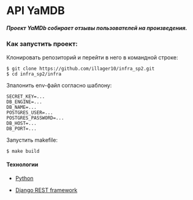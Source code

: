 # API YaMDB

##### Проект YaMDb собирает отзывы пользователей на произведения.

### Как запустить проект:

Клонировать репозиторий и перейти в него в командной строке:

```
$ git clone https://github.com/illager10/infra_sp2.git
$ cd infra_sp2/infra
```
Зпалонить env-файл согласно шаблону:
```
SECRET_KEY=...
DB_ENGINE=...
DB_NAME=...
POSTGRES_USER=...
POSTGRES_PASSWORD=...
DB_HOST=...
DB_PORT=...
```

Запустить makefile:

```
$ make build 
```

#### Технологии
  
* [Python](https://www.python.org)

* [Django REST framework](https://www.django-rest-framework.org)
